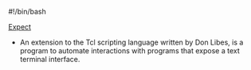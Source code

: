 #!/bin/bash


[Expect](https://en.wikipedia.org/wiki/Expect)

- An extension to the Tcl scripting language written by Don Libes, is a program to automate interactions with programs that expose a text terminal interface.
